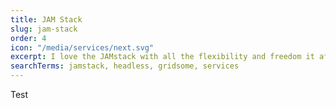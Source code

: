 ```yaml
---
title: JAM Stack
slug: jam-stack
order: 4
icon: "/media/services/next.svg"
excerpt: I love the JAMstack with all the flexibility and freedom it affords. My favorite "stack" includes Gridsome, Nuxt or Svelte (depending on the project); Sanity Studio and Zeit Now.
searchTerms: jamstack, headless, gridsome, services
---
```

Test
